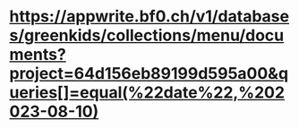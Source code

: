 # https://appwrite.bf0.ch/v1/databases/greenkids/collections/menu/documents?project=64d156eb89199d595a00&queries[]=equal(%22date%22,%202023-08-10)
